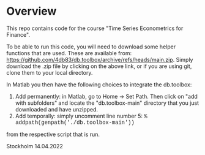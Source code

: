 # Overview
This repo contains code for the course "Time Series Econometrics for Finance".

To be able to run this code, you will need to download some helper functions that are used. These are available from:
https://github.com/4db83/db.toolbox/archive/refs/heads/main.zip.
Simply download the .zip file by clicking on the above link, or if you are using git, clone them to your local directory.

In Matlab you then have the following choices to integrate the db.toolbox:
1) Add permanently: in Matlab, go to Home -> Set Path. Then click on "add with subfolders" and locate the "db.toolbox-main" directory that you just downloaded and have unzipped.
2) Add temporally: simply uncomment line number 5: <span style="font-family:Courier New;"> % addpath(genpath('./db.toolbox-main'))</span>

from the respective script that is run.


Stockholm 14.04.2022
